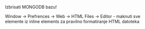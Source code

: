 Izbrisati MONGODB bazu!

Window -> Prefrences -> Web -> HTML Files -> Editor
    - maknuti sve elemente iz inline elements za pravilno formatiranje HTML datoteka